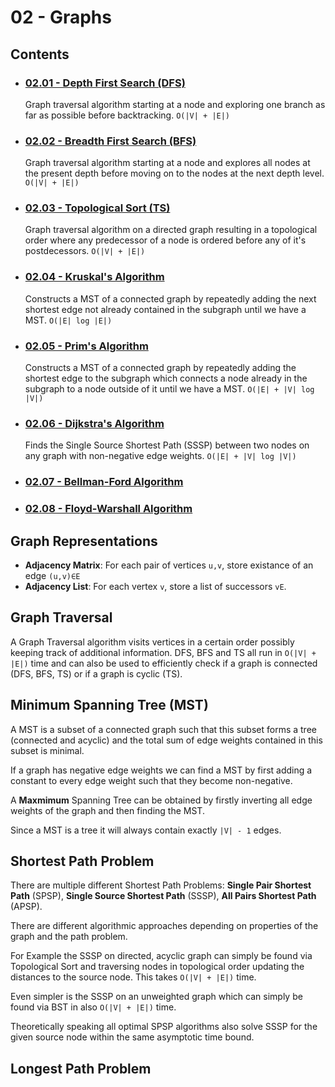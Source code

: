 # 02 - Graphs

## Contents
- ### [02.01 - Depth First Search (DFS)](02.01%20-%20Depth%20First%20Search%20(DFS))
    Graph traversal algorithm starting at a node and exploring one branch as far as possible before backtracking. `O(|V| + |E|)`
- ### [02.02 - Breadth First Search (BFS)](02.02%20-%20Breadth%20First%20Search%20(BFS))
    Graph traversal algorithm starting at a node and explores all nodes at the present depth before moving on to the nodes at the next depth level. `O(|V| + |E|)`
- ### [02.03 - Topological Sort (TS)](02.03%20-%20Topological%20Sort%20(TS))
    Graph traversal algorithm on a directed graph resulting in a topological order where any predecessor of a node is ordered before any of it's postdecessors. `O(|V| + |E|)`
- ### [02.04 - Kruskal's Algorithm](02.04%20-%20Kruskal's%20Algorithm)
    Constructs a MST of a connected graph by repeatedly adding the next shortest edge not already contained in the subgraph until we have a MST. `O(|E| log |E|)`
- ### [02.05 - Prim's Algorithm](02.05%20-%20Prim's%20Algorithm)
    Constructs a MST of a connected graph by repeatedly adding the shortest edge to the subgraph which connects a node already in the subgraph to a node outside of it until we have a MST. `O(|E| + |V| log |V|)`
- ### [02.06 - Dijkstra's Algorithm](02.06%20-%20Dijkstra's%20Algorithm)
    Finds the Single Source Shortest Path (SSSP) between two nodes on any graph with non-negative edge weights. `O(|E| + |V| log |V|)`
- ### [02.07 - Bellman-Ford Algorithm](02.07%20-%20Bellman-Ford%20Algorithm)
- ### [02.08 - Floyd-Warshall Algorithm](02.08%20-%20Floyd-Warshall%20Algorithm)

## Graph Representations
- **Adjacency Matrix**: For each pair of vertices `u,v`, store existance of an edge `(u,v)∈E`
- **Adjacency List**: For each vertex `v`, store a list of successors `vE`.

## Graph Traversal
A Graph Traversal algorithm visits vertices in a certain order possibly keeping track of additional information. 
DFS, BFS and TS all run in `O(|V| + |E|)` time and can also be used to efficiently check if a graph is connected (DFS, BFS, TS) or if a graph is cyclic (TS).

## Minimum Spanning Tree (MST)
A MST is a subset of a connected graph such that this subset forms a tree (connected and acyclic) and the total sum of edge weights contained in this subset is minimal.

If a graph has negative edge weights we can find a MST by first adding a constant to every edge weight such that they become non-negative.

A **Maxmimum** Spanning Tree can be obtained by firstly inverting all edge weights of the graph and then finding the MST.

Since a MST is a tree it will always contain exactly `|V| - 1` edges.

## Shortest Path Problem
There are multiple different Shortest Path Problems: **Single Pair Shortest Path** (SPSP), **Single Source Shortest Path** (SSSP), **All Pairs Shortest Path** (APSP).

There are different algorithmic approaches depending on properties of the graph and the path problem.

For Example the SSSP on directed, acyclic graph can simply be found via Topological Sort and traversing nodes in topological order updating the distances to the source node. This takes `O(|V| + |E|)` time.

Even simpler is the SSSP on an unweighted graph which can simply be found via BST in also `O(|V| + |E|)` time.

Theoretically speaking all optimal SPSP algorithms also solve SSSP for the given source node within the same asymptotic time bound.

## Longest Path Problem